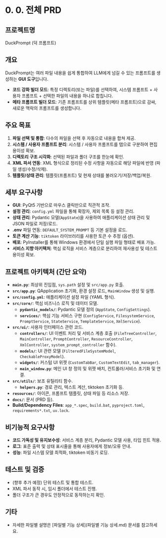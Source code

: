 # 0. 0. 전체 PRD

## 프로젝트명

DuckPrompt (덕 프롬프트)

## 개요

DuckPrompt는 여러 파일 내용을 쉽게 통합하여 LLM에게 넘길 수 있는 프롬프트를 생성하는 **GUI 도구**입니다.

- **코드 강화 빌더 모드**: 특정 디렉토리(또는 파일)를 선택하여, 시스템 프롬프트 + 사용자 프롬프트 + 선택한 파일의 내용을 하나로 합칩니다.
- **메타 프롬프트 빌더 모드**: 기존 프롬프트를 상위 템플릿(메타 프롬프트)으로 감싸, 새로운 맥락의 프롬프트를 생성합니다.

## 주요 목표

1. **파일 선택 및 통합**: 다수의 파일을 선택 후 자동으로 내용을 합쳐 제공.
2. **시스템 / 사용자 프롬프트 분리**: 시스템 / 사용자 프롬프트를 탭으로 구분하여 편집 용이성 확보.
3. **디렉토리 구조 시각화**: 선택된 파일과 폴더 구조를 한눈에 확인.
4. **XML 파서 연동**: XML 형식으로 정리된 수정 사항을 자동으로 해당 파일에 반영 (파일 생성/수정/삭제).
5. **템플릿/상태 관리**: 템플릿(프롬프트) 및 현재 상태를 불러오기/저장/백업/복원.

## 세부 요구사항

- **GUI**: PyQt5 기반으로 마우스 클릭만으로 직관적 조작.
- **설정 관리**: `config.yml` 파일을 통해 확장자, 제외 목록 등 설정 관리.
- **상태 관리**: Pydantic 모델(`AppState`)을 사용하여 애플리케이션 상태 관리 및 JSON 파일로 저장/로드.
- **.env** 파일 연동: `DEFAULT_SYSTEM_PROMPT` 등 기본 설정을 로드.
- **토큰 계산 기능**: `tiktoken` 라이브러리를 사용한 토큰 수 추정 (옵션).
- **배포**: PyInstaller를 통해 Windows 환경에서 단일 실행 파일 형태로 배포 가능.
- **서비스 지향 아키텍처**: 핵심 로직을 서비스 계층으로 분리하여 재사용성 및 테스트 용이성 확보.

## 프로젝트 아키텍처 (간단 요약)

- **`main.py`**: 최상위 진입점, `sys.path` 설정 및 `src/app.py` 호출.
- **`src/app.py`**: QApplication 초기화, 환경 설정 로드, `MainWindow` 생성 및 실행.
- **`src/config.yml`**: 애플리케이션 설정 파일 (YAML 형식).
- **`src/core/`**: 핵심 비즈니스 로직 및 데이터 모델.
  - **`pydantic_models/`**: Pydantic 모델 정의 (`AppState`, `ConfigSettings`).
  - **`services/`**: 핵심 기능 서비스 구현 (`ConfigService`, `FilesystemService`, `PromptService`, `StateService`, `TemplateService`, `XmlService`).
- **`src/ui/`**: 사용자 인터페이스 관련 코드.
  - **`controllers/`**: UI 이벤트 처리 및 서비스 계층 호출 (`FileTreeController`, `MainController`, `PromptController`, `ResourceController`, `XmlController`, `system_prompt_controller` 함수).
  - **`models/`**: UI 관련 모델 (`FilteredFileSystemModel`, `CheckableProxyModel`).
  - **`widgets/`**: 커스텀 UI 위젯 (`CustomTabBar`, `CustomTextEdit`, `tab_manager`).
  - **`main_window.py`**: 메인 UI 창 정의 및 위젯 배치, 컨트롤러/서비스 초기화 및 연결.
- **`src/utils/`**: 보조 유틸리티 함수.
  - **`helpers.py`**: 경로 관리, 텍스트 계산, tiktoken 초기화 등.
- **`resources/`**: 아이콘, 프롬프트 템플릿, 상태 파일 등 리소스 저장.
- **`docs/`**: 문서 (PRD 등).
- **Build/Dependency Files**: `app_*.spec`, `build.bat`, `pyproject.toml`, `requirements*.txt`, `uv.lock`.

## 비기능적 요구사항

- **코드 가독성 및 유지보수성**: 서비스 계층 분리, Pydantic 모델 사용, 타입 힌트 적용.
- **로그**: 표준 출력 및 상태 표시줄을 통해 사용자에게 정보/오류 안내.
- **성능**: 파일 시스템 모델 최적화, tiktoken 비동기 로딩.

## 테스트 및 검증

- (향후 추가 예정) 단위 테스트 및 통합 테스트.
- XML 파서 동작 시, 임시 폴더에서 테스트 진행.
- 폴더 구조가 큰 경우도 안정적으로 동작하는지 확인.

## 기타

- 자세한 파일별 설명은 [파일별 기능 상세](파일별 기능 상세.md) 문서를 참고하세요.
